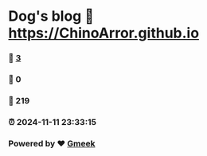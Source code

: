 # Dog's blog :link: https://ChinoArror.github.io 
### :page_facing_up: [3](https://ChinoArror.github.io/tag.html) 
### :speech_balloon: 0 
### :hibiscus: 219 
### :alarm_clock: 2024-11-11 23:33:15 
### Powered by :heart: [Gmeek](https://github.com/Meekdai/Gmeek)
